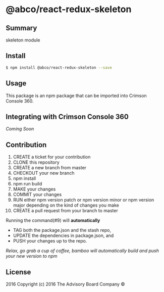 # @abco/react-redux-skeleton

## Summary

skeleton module

## Install

```sh
$ npm install @abco/react-redux-skeleton --save
```

## Usage
This package is an npm package that can be imported into Crimson Console 360.

## Integrating with Crimson Console 360
*Coming Soon*

## Contribution

1. CREATE a ticket for your contribution
2. CLONE this repository
3. CREATE a new branch from master
4. CHECKOUT your new branch
5. npm install
6. npm run build
7. MAKE your changes
8. COMMIT your changes
9. RUN either npm version patch or npm version minor or npm version major depending on the kind of changes you make
10. CREATE a pull request from your branch to master

Running the command(#9) will **automatically**

 * TAG both the package.json and the stash repo,
 * UPDATE the dependencies in package.json, and
 * PUSH your changes up to the repo.

*Relax, go grab a cup of coffee, bamboo will automatically build and push your new version to npm*

## License

2016 Copyright (c) 2016 The Advisory Board Company ©